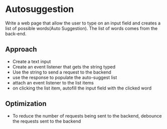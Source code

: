# Autosuggestion
Write a web page that allow the user to type on an input field and creates a list of possible words(Auto Suggestion).
The list of words comes from the back-end.

## Approach
- Create a text input
- Create an event listener that gets the string typed
- Use the string to send a request to the backend
- use the response to populate the auto-suggest list
- attach an event listener to the list items
- on clicking the list item, autofill the input field with the clicked word

## Optimization
- To reduce the number of requests being sent to the backend, debounce the requests sent to the backend
